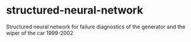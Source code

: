# structured-neural-network
Structured neural network for failure diagnostics of the generator and the wiper of the car
1999-2002
